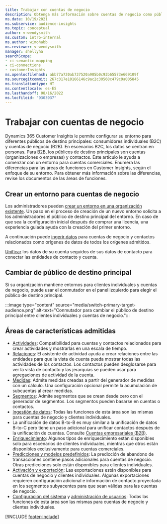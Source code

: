 ```yaml
---
title: Trabajar con cuentas de negocio
description: Obtenga más información sobre cuentas de negocio como público de destino principal en Dynamics 365 Customer Insights.
ms.date: 10/19/2021
ms.subservice: audience-insights
ms.topic: conceptual
author: v-wendysmith
ms.custom: intro-internal
ms.author: wimohabb
ms.reviewer: v-wendysmith
manager: shellyha
searchScope:
- ci-semantic-mapping
- ci-connections
- customerInsights
ms.openlocfilehash: abb77a720ab737520a905b0c93b65573e669109f
ms.sourcegitcommit: 267c317e10166146c9ac2c30560c479c9a005845
ms.translationtype: HT
ms.contentlocale: es-ES
ms.lasthandoff: 08/16/2022
ms.locfileid: "9303937"
---
```

# <a name="work-with-business-accounts"></a>Trabajar con cuentas de negocio

Dynamics 365 Customer Insights le permite configurar su entorno para diferentes públicos de destino principales: consumidores individuales (B2C) y cuentas de negocio (B2B). En escenarios B2C, los datos se centran en personas. Para B2B, los públicos de destino principales son cuentas (organizaciones o empresas) y contactos. Este artículo le ayuda a comenzar con un entorno para cuentas comerciales. Enumera las diferencias para las áreas de funciones en Customer Insights, según el enfoque de su entorno. Para obtener más información sobre las diferencias, revise los documentos de las áreas de funciones. 

## <a name="create-an-environment-for-business-accounts"></a>Crear un entorno para cuentas de negocio

Los administradores pueden [crear un entorno en una organización existente](create-environment.md). Un paso en el proceso de creación de un nuevo entorno solicita a los administradores el público de destino principal del entorno. En caso de que sea la configuración inicial después de comprar una licencia, una experiencia guiada ayuda con la creación del primer entorno.

A continuación puede [ingerir datos](data-sources.md) para cuentas de negocio y contactos relacionados como orígenes de datos de todos los orígenes admitidos.

 [Unificar](data-unification.md) los datos de su cuenta seguidos de sus datos de contacto para conectar las entidades de contacto y cuenta.

## <a name="switch-between-primary-target-audience"></a>Cambiar de público de destino principal

Si su organización mantiene entornos para clientes individuales y cuentas de negocio, puede usar el conmutador en el panel izquierdo para elegir el público de destino principal.

:::image type="content" source="media/switch-primary-target-audience.png" alt-text="Conmutador para cambiar el público de destino principal entre clientes individuales y cuentas de negocio.":::

## <a name="supported-feature-areas"></a>Áreas de características admitidas

- [Actividades](activities.md): Compatibilidad para cuentas y contactos relacionados para crear actividades y mostrarlas en una escala de tiempo.
- [Relaciones](relationships.md): El asistente de actividad ayuda a crear relaciones entre las entidades para que la vista de cuenta pueda mostrar todas las actividades de los contactos. Los contactos pueden desglosarse para ver la vista de contacto y las jerarquías se pueden usar para agregaciones de actividad de la cuenta.
- [Medidas](measures.md): Admite medidas creadas a partir del generador de medidas con un cálculo. Una configuración opcional permite la acumulación de subcuentas al crear medidas.
- [Segmentos](segments.md): Admite segmentos que se crean desde cero con el generador de segmentos. Los segmentos pueden basarse en cuentas o contactos.
- [Ingestión de datos](data-sources.md): Todas las funciones de esta área son las mismas para cuentas de negocio y clientes individuales.
- La unificación de datos B-to-B es muy similar a la unificación de datos B-to-C pero tiene un paso adicional para unificar contactos después de la unificación de cuentas. Consulte [Cuentas empresariales (B2B)](data-unification.md).
- [Enriquecimiento](enrichment-hub.md): Algunos tipos de enriquecimiento están disponibles solo para escenarios de clientes individuales, mientras que otros están disponibles exclusivamente para cuentas comerciales.
- [Predicciones y modelos predefinidos](predictions-overview.md): La predicción de abandono de transacciones contiene pasos adicionales para cuentas de negocio. Otras predicciones solo están disponibles para clientes individuales.
- [Activación y exportación](export-destinations.md): Las exportaciones están disponibles para cuentas de negocio y clientes individuales. Algunas exportaciones requieren configuración adicional e información de contacto proyectada en los segmentos subyacentes para que sean válidas para las cuentas de negocio.
- [Configuración del sistema](system.md) y [administración de usuarios](permissions.md): Todas las funciones de esta área son las mismas para cuentas de negocio y clientes individuales.

[!INCLUDE [footer-include](includes/footer-banner.md)]
